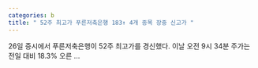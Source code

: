 ```yaml
---
categories: b
title: " 52주 최고가 푸른저축은행 183↑ 4개 종목 장중 신고가 "
---
```

 26일 증시에서 푸른저축은행이 52주 최고가를 경신했다. 이날 오전 9시 34분 주가는 전일 대비 18.3% 오른 ... 